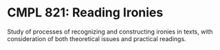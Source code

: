 # CMPL 821: Reading Ironies

Study of processes of recognizing and constructing ironies in texts, with consideration of both theoretical issues and practical readings.